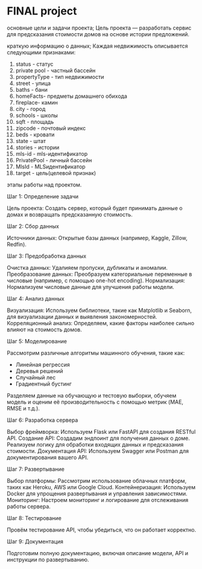 # FINAL project
основные цели и задачи проекта;
Цель проекта — разработать сервис для предсказания стоимости домов на основе истории предложений.

краткую информацию о данных;
Каждая недвижимость описывается следующими признаками:
1. status - статус
2. private pool	- частный бассейн
3. propertyType	- тип недвижимости
4. street	- улица
5. baths	- бани
6. homeFacts-	предметы домашнего обихода
7. fireplace-	камин
8. city	- город
9. schools	- школы
10. sqft	- площадь
11. zipcode	- почтовый индекс
12. beds	- кровати
13. state	- штат
14. stories	- истории
15. mls-id	- mls-идентификатор
16. PrivatePool	- личный бассейн
17. MlsId	 - MLSидентификатор
18. target - цель(целевой признак)

этапы работы над проектом.

Шаг 1: Определение задачи

Цель проекта: Создать сервер, который будет принимать данные о домах и возвращать предсказанную стоимость.

Шаг 2: Сбор данных

Источники данных:
Открытые базы данных (например, Kaggle, Zillow, Redfin).

Шаг 3: Предобработка данных

Очистка данных: Удалияем пропуски, дубликаты и аномалии.
Преобразование данных: Преобразуем категориальные переменные в числовые (например, с помощью one-hot encoding).
Нормализация: Нормализуем числовые данные для улучшения работы модели.

Шаг 4: Анализ данных

Визуализация: Используем библиотеки, такие как Matplotlib и Seaborn, для визуализации данных и выявления закономерностей.
Корреляционный анализ: Определяем, какие факторы наиболее сильно влияют на стоимость домов.

Шаг 5: Моделирование

 Рассмотрим различные алгоритмы машинного обучения, такие как:
* Линейная регрессия
* Деревья решений
* Случайный лес
* Градиентный бустинг
  
Разделяем данные на обучающую и тестовую выборки, обучяем модель и оценим её производительность с помощью метрик (MAE, RMSE и т.д.).

Шаг 6: Разработка сервера

Выбор фреймворка: Используем Flask или FastAPI для создания RESTful API.
Создание API:
Создадим эндпоинт для получения данных о доме.
Реализуем логику для обработки входящих данных и предсказания стоимости.
Документация API: Используем Swagger или Postman для документирования вашего API.

Шаг 7: Развертывание

Выбор платформы: Рассмотрим использование облачных платформ, таких как Heroku, AWS или Google Cloud.
Контейнеризация: Используем Docker для упрощения развертывания и управления зависимостями.
Мониторинг: Настроем мониторинг и логирование для отслеживания работы сервера.

Шаг 8: Тестирование

Провём тестирование API, чтобы убедиться, что он работает корректно.


Шаг 9: Документация

Подготовим полную документацию, включая описание модели, API и инструкции по развертыванию.
